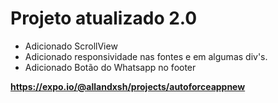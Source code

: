 # Projeto atualizado 2.0 

- Adicionado ScrollView
- Adicionado responsividade nas fontes e em algumas div's.
- Adicionado Botão do Whatsapp no footer

**https://expo.io/@allandxsh/projects/autoforceappnew**
